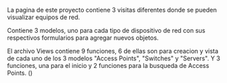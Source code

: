 La pagina de este proyecto contiene 3 visitas diferentes donde se pueden visualizar equipos de red.

Contiene 3 modelos, uno para cada tipo de dispositivo de red con sus respectivos formularios para agregar nuevos objetos. 

El archivo Views contiene 9 funciones, 6 de ellas son para creacion y vista de cada uno de los 3 modelos "Access Points", "Switches" y "Servers". Y 3 funciones, una para el inicio y 2 funciones para la busqueda de Access Points. ()